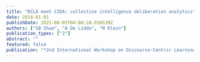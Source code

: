 ```yaml
---
title: "DCLA meet CIDA: collective intelligence deliberation analytics"
date: 2014-01-01
publishDate: 2021-08-03T04:08:10.916539Z
authors: ["SB Shum", "A De Liddo", "M Klein"]
publication_types: ["2"]
abstract: ""
featured: false
publication: "*2nd International Workshop on Discourse-Centric Learning Analytics, LAK14 …*"
---
```


